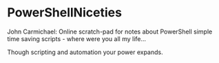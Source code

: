 # PowerShellNiceties

John Carmichael: Online scratch-pad for notes about PowerShell simple time saving scripts - where were you all my life... 

Though scripting and automation your power expands.
